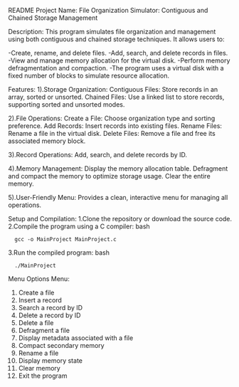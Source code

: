 README
Project Name:
File Organization Simulator: Contiguous and Chained Storage Management

Description:
This program simulates file organization and management using both contiguous and chained storage techniques. It allows users to:

-Create, rename, and delete files.
-Add, search, and delete records in files.
-View and manage memory allocation for the virtual disk.
-Perform memory defragmentation and compaction.
-The program uses a virtual disk with a fixed number of blocks to simulate resource allocation.

Features:
1).Storage Organization:
 Contiguous Files: Store records in an array, sorted or unsorted.
 Chained Files: Use a linked list to store records, supporting sorted and unsorted modes.

2).File Operations:
Create a File: Choose organization type and sorting preference.
Add Records: Insert records into existing files.
Rename Files: Rename a file in the virtual disk.
Delete Files: Remove a file and free its associated memory block.

3).Record Operations:
Add, search, and delete records by ID.

4).Memory Management:
Display the memory allocation table.
Defragment and compact the memory to optimize storage usage.
Clear the entire memory.

5).User-Friendly Menu:
Provides a clean, interactive menu for managing all operations.

Setup and Compilation:
1.Clone the repository or download the source code.
2.Compile the program using a C compiler:
bash

      gcc -o MainProject MainProject.c

3.Run the compiled program:
bash

      ./MainProject

Menu Options
 Menu:
 1. Create a file
 2. Insert a record
 3. Search a record by ID
 4. Delete a record by ID
 5. Delete a file
 6. Defragment a file
 7. Display metadata associated with a file
 8. Compact secondary memory
 9. Rename a file
 10. Display memory state
 11. Clear memory
 12. Exit the program

